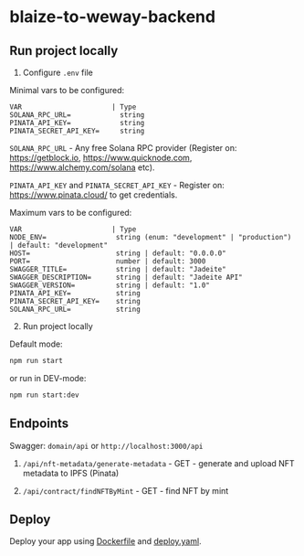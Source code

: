 # blaize-to-weway-backend

## Run project locally

1. Configure `.env` file

Minimal vars to be configured:
```
VAR                      | Type
SOLANA_RPC_URL=            string
PINATA_API_KEY=            string
PINATA_SECRET_API_KEY=     string
```

`SOLANA_RPC_URL` - Any free Solana RPC provider (Register on: https://getblock.io, https://www.quicknode.com, https://www.alchemy.com/solana etc).

`PINATA_API_KEY` and `PINATA_SECRET_API_KEY` - Register on: https://www.pinata.cloud/ to get credentials.

Maximum vars to be configured:
```
VAR                      | Type
NODE_ENV=                 string (enum: "development" | "production") | default: "development"
HOST=                     string | default: "0.0.0.0"
PORT=                     number | default: 3000
SWAGGER_TITLE=            string | default: "Jadeite"
SWAGGER_DESCRIPTION=      string | default: "Jadeite API"
SWAGGER_VERSION=          string | default: "1.0"
PINATA_API_KEY=           string
PINATA_SECRET_API_KEY=    string
SOLANA_RPC_URL=           string
```

2. Run project locally

Default mode:
```bash
npm run start
```

or run in DEV-mode:
```bash
npm run start:dev
```

## Endpoints

Swagger: `domain/api` or `http://localhost:3000/api`

1. `/api/nft-metadata/generate-metadata` - GET - generate and upload NFT metadata to IPFS (Pinata)
   
2. `/api/contract/findNFTByMint` - GET - find NFT by mint

## Deploy

Deploy your app using [Dockerfile](Dockerfile) and [deploy.yaml](github/workflows/deploy.yaml).
